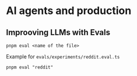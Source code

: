 # AI agents and production

## Improoving LLMs with Evals

```
pnpm eval <name of the file>
```

Example for `evals/experiments/reddit.eval.ts`

```
pnpm eval "reddit"
```
